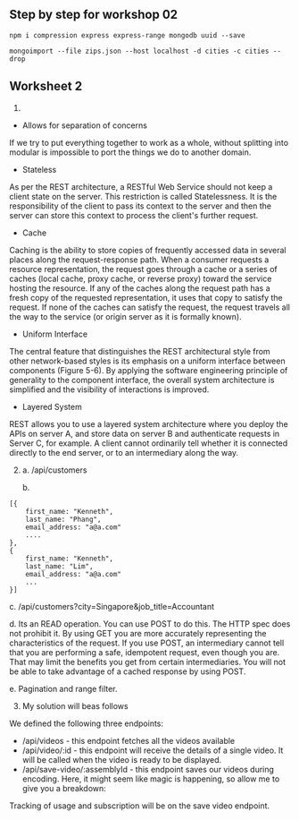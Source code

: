 ## Step by step for workshop 02

```
npm i compression express express-range mongodb uuid --save
```

```
mongoimport --file zips.json --host localhost -d cities -c cities --drop
```

## Worksheet 2

1. 

* Allows for separation of concerns

If we try to put everything together to work as a whole, without splitting into modular is impossible to port the things we do to another domain.

* Stateless

As per the REST architecture, a RESTful Web Service should not keep a client state on the server. This restriction is called Statelessness. It is the responsibility of the client to pass its context to the server and then the server can store this context to process the client's further request.

* Cache

Caching is the ability to store copies of frequently accessed data in several places along the request-response path. When a consumer requests a resource representation, the request goes through a cache or a series of caches (local cache, proxy cache, or reverse proxy) toward the service hosting the resource. If any of the caches along the request path has a fresh copy of the requested representation, it uses that copy to satisfy the request. If none of the caches can satisfy the request, the request travels all the way to the service (or origin server as it is formally known).


* Uniform Interface 

The central feature that distinguishes the REST architectural style from other network-based styles is its emphasis on a uniform interface between components (Figure 5-6). By applying the software engineering principle of generality to the component interface, the overall system architecture is simplified and the visibility of interactions is improved.

* Layered System

REST allows you to use a layered system architecture where you deploy the APIs on server A, and store data on server B and authenticate requests in Server C, for example. A client cannot ordinarily tell whether it is connected directly to the end server, or to an intermediary along the way.


2. a. /api/customers

   b.  

```
[{
    first_name: "Kenneth",
    last_name: "Phang",
    email_address: "a@a.com"
    ....
},
{
    first_name: "Kenneth",
    last_name: "Lim",
    email_address: "a@a.com"
    ...
}]
```

c. /api/customers?city=Singapore&job_title=Accountant

d. Its an READ operation. You can use POST to do this. The HTTP spec does not prohibit it. By using GET you are more accurately representing the characteristics of the request. If you use POST, an intermediary cannot tell that you are performing a safe, idempotent request, even though you are. That may limit the benefits you get from certain intermediaries. You will not be able to take advantage of a cached response by using POST.

e. Pagination and range filter.

3. My solution will beas follows

We defined the following three endpoints:

* /api/videos - this endpoint fetches all the videos available
* /api/video/:id - this endpoint will receive the details of a single video. It will be called when the video is ready to be displayed.
* /api/save-video/:assemblyId - this endpoint saves our videos during encoding. Here, it might seem like magic is happening, so allow me to give you a breakdown:

Tracking of usage and subscription will be on the save video endpoint.